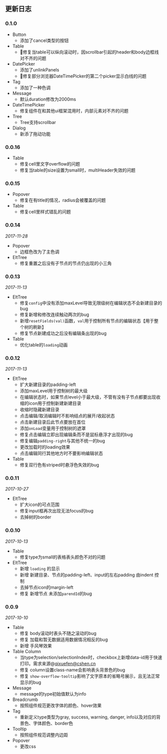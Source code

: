 ## 更新日志

### 0.1.0
- Button
    - 添加了cancel类型的按钮
- Table
    - 🐞修复当table可以纵向滚动时，因scrollbar引起的header和body边框线对不齐的问题
- DatePicker
    - 添加了unlinkPanels
    - 🐞修复部分浏览器DateTimePicker的第二个picker显示白线的问题
- Tag
    - 添加了一种色调
- Message
    - 默认duration修改为2000ms
- DateTimePicker
    - 修复组件在和其他ui框架混用时，内部元素对不齐的问题
- Tree
    - Tree支持scrollbar
- Dialog
    - 新添了拖动功能
    
### 0.0.16
- Table
    - 修复cell里文字overflow的问题
    - 修复当table的size设置为small时，multiHeader失效的问题
### 0.0.15
- Popover
    - 修复在有title的情况，radius会被覆盖的问题
- Table
    - 修复cell里样式错乱的问题

### 0.0.14
*2017-11-28*

- Popover
    - 边框色改为了主色调
- EltTree
    - 修复重置之后没有子节点的节点仍出现的小三角

### 0.0.13
*2017-11-13*

- EltTree
    - 修复`config`中没有添加maxLevel导致无限级树在编辑状态不会新建目录的bug
    - 修复新增和修改连续触动两次的bug
    - 新增`resetFields(val)`函数，`val`用于控制所有节点的编辑状态【用于整个树的刷新】
    - 修复节点新建成功之后没有编辑条出现的bug
- Table
    - 优化table的`loading`动画

### 0.0.12
*2017-11-13*

- EltTree
    - 扩大新建目录的padding-left
    - 添加maxLevel用于控制树的最大级
    - 在编辑状态时，如果节点level小于最大级，不管有没有子节点都要出现收缩的icon用于控制新建新建目录
    - 收缩时隐藏新建目录
    - 点击编辑/取消编辑时不影响结点的展开/收起状态
    - 点击新建目录后此节点要放在首位
    - 添加`onLoad`变量用于控制树的遮罩
    - 修复点击编辑立即出现编辑条而不是鼠标悬浮才出现的bug
    - 修复编辑`padding-right`与其他不统一的bug
    - 更改加载时的loading效果
    - 点击编辑同行其他地方时不要影响编辑状态
- Table
    - 修复双行色有striped时悬浮色失效的bug

### 0.0.11
*2017-10-27*

- EltTree
    - 扩大icon的可点范围
    - 修复input框再次出现无法focus的bug
    - 去掉树的border

### 0.0.10
*2017-10-13*

- Table
    - 修复type为small的表格表头颜色不对的问题
- EltTree
    - 新增 `loading` 的显示
    - 新增 新建目录、节点的padding-left、input的左右padding 由indent 控制
    - 去掉节点icon的margin-left
    - 修复 新增节点 未添加`parendId`的bug

### 0.0.9
*2017-10-10*

- Table
    - 修复 body滚动时表头不随之滚动的bug
    - 修复 加载和暂无数据适用数据情况相反的bug
    - 新增 手风琴效果
- Table Column
    - 当type为selection/selectionIndex时，checkbox上新增data-id用于快速打印。需求来源@qixuefen@cshen.cn
    - 修复 column设置class-name会影响表头背景色的bug
    - 修复 `show-overflow-tooltip`影响了文字原本的省略号展示，且无法正常显示的bug
- Message
    - message的type初始值默认为info
- Breadcrumb
    - 按照组件规范更改字体的颜色、hover效果
- Tag
    - 重新定义type类型为gray, success, warning, danger, info以及对应的背景色、字体颜色、border色
- Tooltip
    - 按照组件规范调整内边距
- Popover
    - 更改css
